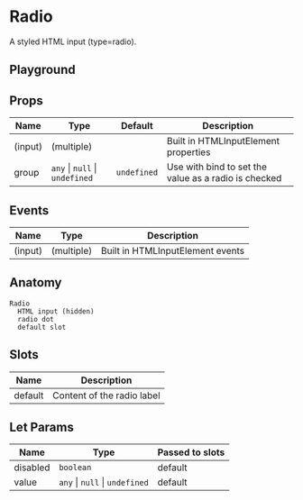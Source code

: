 # Radio

A styled HTML input (type=radio).

<script>
    import Playground from './RadioPlayground.svelte';
</script>

## Playground

<Playground />

## Props

| Name    | Type                           | Default     | Description                                          |
| ------- | ------------------------------ | ----------- | ---------------------------------------------------- |
| (input) | (multiple)                     |             | Built in HTMLInputElement properties                 |
| group   | `any` \| `null` \| `undefined` | `undefined` | Use with bind to set the value as a radio is checked |

## Events

| Name    | Type       | Description                      |
| ------- | ---------- | -------------------------------- |
| (input) | (multiple) | Built in HTMLInputElement events |

## Anatomy

```
Radio
  HTML input (hidden)
  radio dot
  default slot
```

## Slots

| Name    | Description                |
| ------- | -------------------------- |
| default | Content of the radio label |

## Let Params

| Name     | Type                           | Passed to slots |
| -------- | ------------------------------ | --------------- |
| disabled | `boolean`                      | default         |
| value    | `any` \| `null` \| `undefined` | default         |

